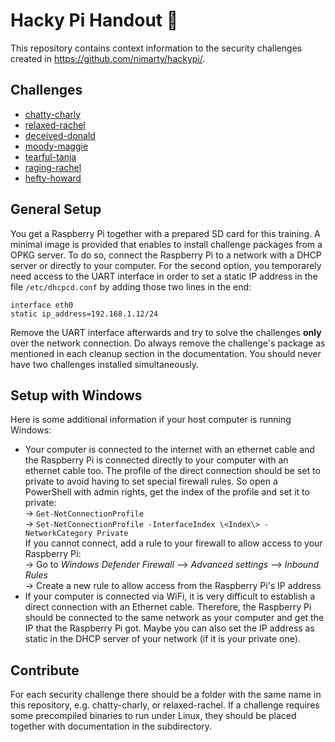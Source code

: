 # Hacky Pi Handout :robot:
This repository contains context information to the security challenges created in https://github.com/nimarty/hackypi/.

## Challenges
- [chatty-charly](chatty-charly/chatty-charly.md)
- [relaxed-rachel](relaxed-rachel/relaxed-rachel.md)
- [deceived-donald](deceived-donald/deceived-donald.md)
- [moody-maggie](moody-maggie/moody-maggie.md)
- [tearful-tanja](tearful-tanja/tearful-tanja.md)
- [raging-rachel](raging-rachel/raging-rachel.md)
- [hefty-howard](hefty-howard/hefty-howard.md)

## General Setup
You get a Raspberry Pi together with a prepared SD card for this training. A minimal image is provided that enables to install challenge packages from a OPKG server. To do so, connect the Raspberry Pi to a network with a DHCP server or directly to your computer. For the second option, you temporarely need access to the UART interface in order to set a static IP address in the file `/etc/dhcpcd.conf` by adding those two lines in the end:
```
interface eth0
static ip_address=192.168.1.12/24
```
Remove the UART interface afterwards and try to solve the challenges **only** over the network connection. Do always remove the challenge's package as mentioned in each cleanup section in the documentation. You should never have two challenges installed simultaneously.

## Setup with Windows
Here is some additional information if your host computer is running Windows:
- Your computer is connected to the internet with an ethernet cable and the Raspberry Pi is connected directly to your computer with an ethernet cable too. The profile of the direct connection should be set to private to avoid having to set special firewall rules. So open a PowerShell with admin rights, get the index of the profile and set it to private:  
&rarr; ``Get-NetConnectionProfile``  
&rarr; ``Set-NetConnectionProfile -InterfaceIndex \<Index\> -NetworkCategory Private``  
If you cannot connect, add a rule to your firewall to allow access to your Raspberry Pi:  
&rarr; Go to *Windows Defender Firewall* --> *Advanced settings* --> *Inbound Rules*  
&rarr; Create a new rule to allow access from the Raspberry Pi's IP address  
- If your computer is connected via WiFi, it is very difficult to establish a direct connection with an Ethernet cable. Therefore, the Raspberry Pi should be connected to the same network as your computer and get the IP that the Raspberry Pi got. Maybe you can also set the IP address as static in the DHCP server of your network (if it is your private one).


## Contribute
For each security challenge there should be a folder with the same name in this repository, e.g. chatty-charly, or relaxed-rachel.
If a challenge requires some precompiled binaries to run under Linux, they should be placed together with documentation in the subdirectory.
